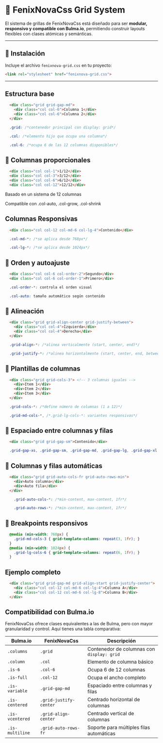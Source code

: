 # 📐 FenixNovaCss Grid System

El sistema de grillas de FenixNovaCss está diseñado para ser **modular, responsivo y compatible con Bulma.io**, permitiendo construir layouts flexibles con clases atómicas y semánticas.

---

## 🚀 Instalación

Incluye el archivo `fenixnova-grid.css` en tu proyecto:

```html
<link rel="stylesheet" href="fenixnova-grid.css">

```
---

## Estructura base

```html
  <div class="grid grid-gap-md">
    <div class="col col-6">Columna 1</div>
    <div class="col col-6">Columna 2</div>
  </div>
```

```css
  .grid: /*contenedor principal con display: grid*/

  .col: /*elemento hijo que ocupa una columna*/

  .col-6: /*ocupa 6 de las 12 columnas disponibles*/
```

## 📏 Columnas proporcionales

```html
  <div class="col col-1">1/12</div>
  <div class="col col-3">3/12</div>
  <div class="col col-6">6/12</div>
  <div class="col col-12">12/12</div>
```

Basado en un sistema de 12 columnas

Compatible con .col-auto, .col-grow, .col-shrink

## Columnas Responsivas

```html
  <div class="col col-12 col-md-6 col-lg-4">Contenido</div>
```

```css
  .col-md-*: /*se aplica desde 768px*/

  .col-lg-*: /*se aplica desde 1024px*/
```

## 🔄 Orden y autoajuste
```html
  <div class="col col-6 col-order-2">Segundo</div>
  <div class="col col-6 col-order-1">Primero</div>
```
```css
  .col-order-*: controla el orden visual

  .col-auto: tamaño automático según contenido
```

## 🎯 Alineación
```html
  <div class="grid grid-align-center grid-justify-between">
    <div class="col col-4">Izquierda</div>
    <div class="col col-4">Derecha</div>
  </div>
```

```css
  .grid-align-*: /*alinea verticalmente (start, center, end)*/

  .grid-justify-*: /*alinea horizontalmente (start, center, end, between)*/
```

## 📐 Plantillas de columnas
```html
  <div class="grid grid-cols-3"> <!-- 3 columnas iguales -->
    <div>Item 1</div>
    <div>Item 2</div>
    <div>Item 3</div>
  </div>
```
```css
  .grid-cols-*: /*define número de columnas (1 a 12)*/

  .grid-md-cols-*, /*.grid-lg-cols-*: variantes responsivas*/
```

## 📏 Espaciado entre columnas y filas

```html
  <div class="grid grid-gap-sm">Contenido</div>
```

```css
  .grid-gap-xs, .grid-gap-sm, .grid-gap-md, .grid-gap-lg, .grid-gap-xl
```

## 📐 Columnas y filas automáticas

```html
  <div class="grid grid-auto-cols-fr grid-auto-rows-min">
    <div>Auto columna</div>
    <div>Auto fila</div>
  </div>
```

```css
    .grid-auto-cols-*: /*min-content, max-content, 1fr*/

    .grid-auto-rows-*: /*min-content, max-content, 1fr*/
```


## 📱 Breakpoints responsivos

```css
  @media (min-width: 768px) {
    .grid-md-cols-3 { grid-template-columns: repeat(3, 1fr); }
  }
  @media (min-width: 1024px) {
    .grid-lg-cols-6 { grid-template-columns: repeat(6, 1fr); }
  }
```

## Ejemplo completo
```html
  <div class="grid grid-gap-md grid-align-start grid-justify-center">
    <div class="col col-12 col-md-6 col-lg-4">Columna A</div>
    <div class="col col-12 col-md-6 col-lg-8">Columna B</div>
  </div>
```

## Compatibilidad con Bulma.io

FenixNovaCss ofrece clases equivalentes a las de Bulma, pero con mayor granularidad y control. Aquí tienes una tabla comparativa:

| Bulma.io         | FenixNovaCss        | Descripción                              |
|------------------|---------------------|------------------------------------------|
| `.columns`       | `.grid`             | Contenedor de columnas con `display: grid` |
| `.column`        | `.col`              | Elemento de columna básico               |
| `.is-6`          | `.col-6`            | Ocupa 6 de 12 columnas                   |
| `.is-full`       | `.col-12`           | Ocupa el ancho completo                  |
| `.is-variable`   | `.grid-gap-md`      | Espaciado entre columnas y filas        |
| `.is-centered`   | `.grid-justify-center` | Centrado horizontal de columnas      |
| `.is-vcentered`  | `.grid-align-center`  | Centrado vertical de columnas         |
| `.is-multiline`  | `.grid-auto-rows-fr`  | Soporte para múltiples filas automáticas |
